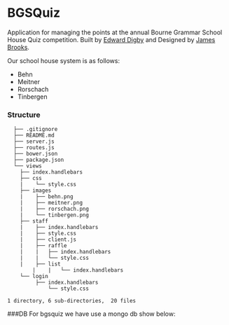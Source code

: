 BGSQuiz
=======

Application for managing the points at the annual Bourne Grammar School House Quiz competition. Built by [Edward Digby](http://twitter.com/ejdigby) and Designed by [James Brooks](http://twitter.com/jamesbrks).

Our school house system is as follows:
 - Behn
 - Meitner
 - Rorschach
 - Tinbergen
 
### Structure
```	
  ├── .gitignore
  ├── README.md
  ├── server.js
  ├── routes.js
  ├── bower.json
  ├── package.json
  └── views
	├── index.handlebars
	├── css
	|    └── style.css
	├── images
	|    ├── behn.png	
	|    ├── meitner.png
   	|    ├── rorschach.png
	|    └── tinbergen.png
	├── staff
	|    ├── index.handlebars
	|    ├── style.css
	|    ├── client.js
	|    ├── raffle
	|    |   ├── index.handlebars
	|    |   └── style.css
	|    ├── list
        |    |   └── index.handlebars
	└── login
	     ├── index.handlebars
             └── style.css

1 directory, 6 sub-directories,  20 files
```
###DB
For bgsquiz we have use a mongo db show below:
